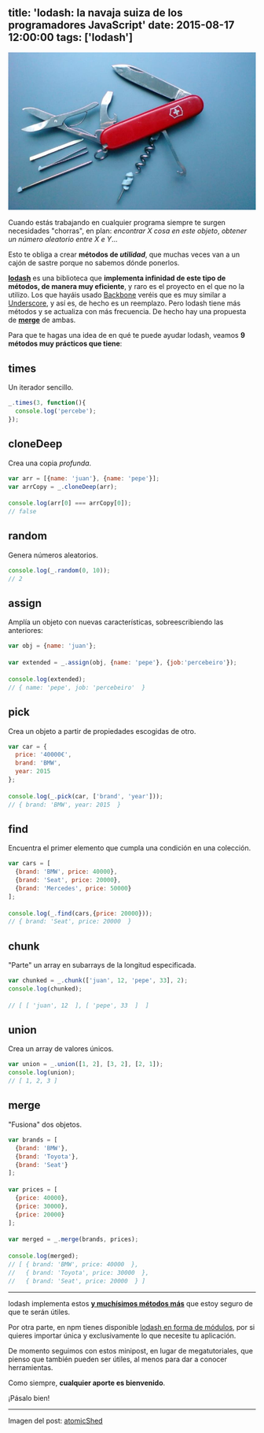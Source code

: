 title: 'lodash: la navaja suiza de los programadores JavaScript'
date: 2015-08-17 12:00:00
tags: ['lodash']
---
![Navaja suiza](/images/2015-08/swiss-army-knife-1.jpg)

Cuando estás trabajando en cualquier programa siempre te surgen necesidades "chorras", en plan: *encontrar X cosa en este objeto*, *obtener un número aleatorio entre X e Y*...

Esto te obliga a crear **métodos de *utilidad***, que muchas veces van a un cajón de sastre porque no sabemos dónde ponerlos.

**[lodash](https://lodash.com/)** es una biblioteca que **implementa infinidad de este tipo de métodos, de manera muy eficiente**, y raro es el proyecto en el que no la utilizo. Los que hayáis usado [Backbone](http://backbonejs.org/) veréis que es muy similar a [Underscore](http://underscorejs.org/), y así es, de hecho es un reemplazo. Pero lodash tiene más métodos y se actualiza con más frecuencia. De hecho hay una propuesta de **[merge](https://github.com/jashkenas/underscore/issues/2182)** de ambas.


Para que te hagas una idea de en qué te puede ayudar lodash, veamos **9 métodos muy prácticos que tiene**:

## times

Un iterador sencillo.

```javascript
_.times(3, function(){
  console.log('percebe');
});
```

## cloneDeep

Crea una copia *profunda*.

```javascript
var arr = [{name: 'juan'}, {name: 'pepe'}];
var arrCopy = _.cloneDeep(arr);

console.log(arr[0] === arrCopy[0]);
// false
```

## random

Genera números aleatorios.

```javascript
console.log(_.random(0, 10));
// 2
```

## assign

Amplía un objeto con nuevas características, sobreescribiendo las anteriores:

```javascript
var obj = {name: 'juan'};

var extended = _.assign(obj, {name: 'pepe'}, {job:'percebeiro'});

console.log(extended);
// { name: 'pepe', job: 'percebeiro'  }  
```

## pick

Crea un objeto a partir de propiedades escogidas de otro.

```javascript
var car = {
  price: '40000€',
  brand: 'BMW',
  year: 2015
};

console.log(_.pick(car, ['brand', 'year']));
// { brand: 'BMW', year: 2015  }
```

## find

Encuentra el primer elemento que cumpla una condición en una colección.

```javascript
var cars = [
  {brand: 'BMW', price: 40000},
  {brand: 'Seat', price: 20000},
  {brand: 'Mercedes', price: 50000}
];

console.log(_.find(cars,{price: 20000}));
// { brand: 'Seat', price: 20000  }
```

## chunk

"Parte" un array en subarrays de la longitud especificada.

```javascript
var chunked = _.chunk(['juan', 12, 'pepe', 33], 2);
console.log(chunked);

// [ [ 'juan', 12  ], [ 'pepe', 33  ]  ]
```

## union

Crea un array de valores únicos.

```javascript
var union = _.union([1, 2], [3, 2], [2, 1]);
console.log(union);
// [ 1, 2, 3 ]
```

## merge

"Fusiona" dos objetos.

```javascript
var brands = [
  {brand: 'BMW'},
  {brand: 'Toyota'},
  {brand: 'Seat'}
];

var prices = [
  {price: 40000},
  {price: 30000},
  {price: 20000}
];

var merged = _.merge(brands, prices);

console.log(merged);
// [ { brand: 'BMW', price: 40000  },
//   { brand: 'Toyota', price: 30000  },
//   { brand: 'Seat', price: 20000  } ]
```

---
lodash implementa estos **[y muchísimos métodos más](https://lodash.com/docs)** que estoy seguro de que te serán útiles.

Por otra parte, en npm tienes disponible [lodash en forma de módulos](https://www.npmjs.com/package/lodash), por si quieres importar única y exclusivamente lo que necesite tu aplicación.

De momento seguimos con estos minipost, en lugar de megatutoriales, que pienso que también pueden ser útiles, al menos para dar a conocer herramientas.

Como siempre, **cualquier aporte es bienvenido**.

¡Pásalo bien!

---
Imagen del post: [atomicShed](https://www.flickr.com/photos/57071639@N00/)
